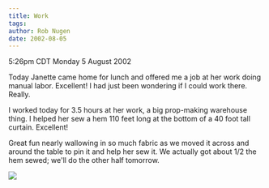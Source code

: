```yaml
---
title: Work
tags: 
author: Rob Nugen
date: 2002-08-05
---
```


<p class=date>5:26pm CDT Monday 5 August 2002</p>

<p>Today Janette came home for lunch and offered me a job at her work
doing manual labor.  Excellent!  I had just been wondering if I could
work there.  Really.</p>

<p>I worked today for 3.5 hours at her work, a big prop-making
warehouse thing.  I helped her sew a hem 110 feet long at the bottom
of a 40 foot tall curtain.  Excellent!</p>

<p>Great fun nearly wallowing in so much fabric as we moved it across
and around the table to pin it and help her sew it.  We actually got
about 1/2 the hem sewed; we'll do the other half tomorrow.</p>

<p><img src="/images/rob/wL-ROB.gif"/></p>
